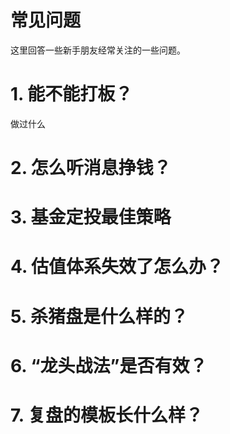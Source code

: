 # 常见问题

这里回答一些新手朋友经常关注的一些问题。

# 1. 能不能打板？

做过什么

# 2. 怎么听消息挣钱？


# 3. 基金定投最佳策略


# 4. 估值体系失效了怎么办？


# 5. 杀猪盘是什么样的？


# 6. “龙头战法”是否有效？


# 7. 复盘的模板长什么样？
